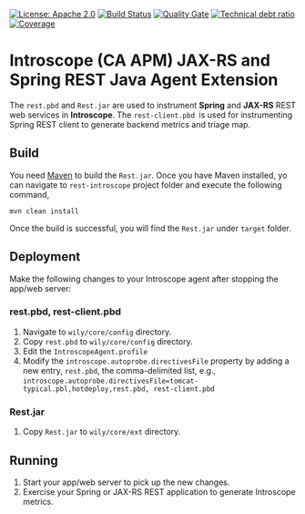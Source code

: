 [![License: Apache 2.0](https://img.shields.io/badge/License-Apache%202.0-blue.svg)](https://opensource.org/licenses/Apache-2.0) 
[![Build Status][travis-badge]][travis-badge-url] 
[![Quality Gate][sonarqube-badge]][sonarqube-badge-url] 
[![Technical debt ratio][technical-debt-ratio-badge]][technical-debt-ratio-badge-url] 
[![Coverage][coverage-badge]][coverage-badge-url] 

Introscope (CA APM) JAX-RS and Spring REST Java Agent Extension
===================================================================
The `rest.pbd` and `Rest.jar` are used to instrument **Spring** and **JAX-RS** REST web services in **Introscope**.
The `rest-client.pbd `is used for instrumenting Spring REST client to generate backend metrics and triage map.

## Build
You need [Maven](https://maven.apache.org/) to build the `Rest.jar`. Once you have Maven installed,
yo can navigate to `rest-introscope` project folder and execute the following command,

```
mvn clean install
```

Once the build is successful, you will find the `Rest.jar` under `target` folder.

## Deployment
Make the following changes to your Introscope agent after stopping the app/web server:

### rest.pbd, rest-client.pbd
1. Navigate to `wily/core/config` directory.
2. Copy `rest.pbd` to `wily/core/config` directory.
3. Edit the `IntroscopeAgent.profile`
4. Modify the `introscope.autoprobe.directivesFile` property by adding a new entry, `rest.pbd`, the comma-delimited list, e.g.,
`introscope.autoprobe.directivesFile=tomcat-typical.pbl,hotdeploy,rest.pbd, rest-client.pbd`

### Rest.jar
1. Copy `Rest.jar` to `wily/core/ext` directory.


## Running
1. Start your app/web server to pick up the new changes.
2. Exercise your Spring or JAX-RS REST application to generate Introscope metrics.

[travis-badge]: https://travis-ci.org/indrabasak/rest-introscope.svg?branch=master
[travis-badge-url]: https://travis-ci.org/indrabasak/rest-introscope

[sonarqube-badge]: https://sonarcloud.io/api/project_badges/measure?project=com.basaki%3Arest-introscope&metric=alert_status
[sonarqube-badge-url]: https://sonarcloud.io/dashboard/index/com.basaki:rest-introscope 

[technical-debt-ratio-badge]: https://sonarcloud.io/api/project_badges/measure?project=com.basaki%3Arest-introscope&metric=sqale_index
[technical-debt-ratio-badge-url]: https://sonarcloud.io/dashboard/index/com.basaki:rest-introscope 

[coverage-badge]: https://sonarcloud.io/api/project_badges/measure?project=com.basaki%3Arest-introscope&metric=coverage
[coverage-badge-url]: https://sonarcloud.io/dashboard/index/com.basaki:rest-introscope
